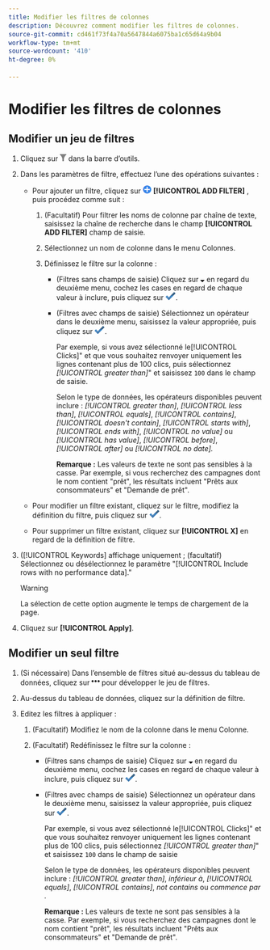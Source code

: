 ```yaml
---
title: Modifier les filtres de colonnes
description: Découvrez comment modifier les filtres de colonnes.
source-git-commit: cd461f73f4a70a5647844a6075ba1c65d64a9b04
workflow-type: tm+mt
source-wordcount: '410'
ht-degree: 0%

---
```


# Modifier les filtres de colonnes

## Modifier un jeu de filtres

1. Cliquez sur ![Filtrer](/help/search-social-commerce/assets/filter.png "Filtrer") dans la barre d’outils.

1. Dans les paramètres de filtre, effectuez l’une des opérations suivantes :

   * Pour ajouter un filtre, cliquez sur ![Ajouter un filtre](/help/search-social-commerce/assets/add.png "Ajouter un filtre") **[!UICONTROL ADD FILTER]** , puis procédez comme suit :

      1. (Facultatif) Pour filtrer les noms de colonne par chaîne de texte, saisissez la chaîne de recherche dans le champ **[!UICONTROL ADD FILTER]** champ de saisie.

      1. Sélectionnez un nom de colonne dans le menu Colonnes.

      1. Définissez le filtre sur la colonne :

         * (Filtres sans champs de saisie) Cliquez sur ![Flèche vers le bas](/help/search-social-commerce/assets/arrow-down-expand.png "Flèche vers le bas") en regard du deuxième menu, cochez les cases en regard de chaque valeur à inclure, puis cliquez sur ![Mettre à jour le filtre](/help/search-social-commerce/assets/select.png "Mettre à jour le filtre").

         * (Filtres avec champs de saisie) Sélectionnez un opérateur dans le deuxième menu, saisissez la valeur appropriée, puis cliquez sur ![Mettre à jour le filtre](/help/search-social-commerce/assets/select.png "Mettre à jour le filtre").

            Par exemple, si vous avez sélectionné le[!UICONTROL Clicks]&quot; et que vous souhaitez renvoyer uniquement les lignes contenant plus de 100 clics, puis sélectionnez *[!UICONTROL greater than]*&quot; et saisissez `100` dans le champ de saisie.

            Selon le type de données, les opérateurs disponibles peuvent inclure : *[!UICONTROL greater than]*, *[!UICONTROL less than]*, *[!UICONTROL equals]*, *[!UICONTROL contains]*, *[!UICONTROL doesn't contain]*, *[!UICONTROL starts with]*, *[!UICONTROL ends with]*, *[!UICONTROL no value]* ou *[!UICONTROL has value]*, *[!UICONTROL before]*, *[!UICONTROL after]* ou *[!UICONTROL no date].*

            **Remarque :** Les valeurs de texte ne sont pas sensibles à la casse. Par exemple, si vous recherchez des campagnes dont le nom contient &quot;prêt&quot;, les résultats incluent &quot;Prêts aux consommateurs&quot; et &quot;Demande de prêt&quot;.
   * Pour modifier un filtre existant, cliquez sur le filtre, modifiez la définition du filtre, puis cliquez sur ![Mettre à jour le filtre](/help/search-social-commerce/assets/select.png "Mettre à jour le filtre").

   * Pour supprimer un filtre existant, cliquez sur **[!UICONTROL X]** en regard de la définition de filtre.


1. ([!UICONTROL Keywords] affichage uniquement ; (facultatif) Sélectionnez ou désélectionnez le paramètre &quot;[!UICONTROL Include rows with no performance data].&quot;

   >[!WARNING]
   >
   >La sélection de cette option augmente le temps de chargement de la page.

1. Cliquez sur **[!UICONTROL Apply]**.

## Modifier un seul filtre

1. (Si nécessaire) Dans l’ensemble de filtres situé au-dessus du tableau de données, cliquez sur ![Plus](/help/search-social-commerce/assets/more-filters.png "Plus") pour développer le jeu de filtres.

1. Au-dessus du tableau de données, cliquez sur la définition de filtre.

1. Editez les filtres à appliquer :

   1. (Facultatif) Modifiez le nom de la colonne dans le menu Colonne.

   1. (Facultatif) Redéfinissez le filtre sur la colonne :

      * (Filtres sans champs de saisie) Cliquez sur ![Flèche vers le bas](/help/search-social-commerce/assets/arrow-down-expand.png "Flèche vers le bas") en regard du deuxième menu, cochez les cases en regard de chaque valeur à inclure, puis cliquez sur ![Mettre à jour le filtre](/help/search-social-commerce/assets/select.png "Mettre à jour le filtre").

      * (Filtres avec champs de saisie) Sélectionnez un opérateur dans le deuxième menu, saisissez la valeur appropriée, puis cliquez sur ![Mettre à jour le filtre](/help/search-social-commerce/assets/select.png "Mettre à jour le filtre").

         Par exemple, si vous avez sélectionné le[!UICONTROL Clicks]&quot; et que vous souhaitez renvoyer uniquement les lignes contenant plus de 100 clics, puis sélectionnez *[!UICONTROL greater than]*&quot; et saisissez `100` dans le champ de saisie

         Selon le type de données, les opérateurs disponibles peuvent inclure : *[!UICONTROL greater than]*, *inférieur à*, *[!UICONTROL equals]*, *[!UICONTROL contains]*, *not contains* ou *commence par .*

         **Remarque :** Les valeurs de texte ne sont pas sensibles à la casse. Par exemple, si vous recherchez des campagnes dont le nom contient &quot;prêt&quot;, les résultats incluent &quot;Prêts aux consommateurs&quot; et &quot;Demande de prêt&quot;.
